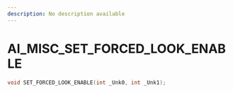```yaml
---
description: No description available 
---
```


# AI_MISC\_SET_FORCED_LOOK_ENABLE

```cpp
void SET_FORCED_LOOK_ENABLE(int _Unk0, int _Unk1);
```